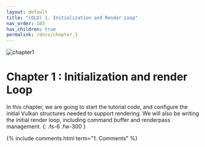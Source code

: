 ```yaml
---
layout: default
title: "(OLD) 1. Initialization and Render Loop"
nav_order: 103
has_children: true
permalink: /docs/chapter_1
---
```

![chapter1]({{site.baseurl}}/diagrams/chapter1.png)
# Chapter 1 : Initialization and render Loop

In this chapter, we are going to start the tutorial code, and configure the initial Vulkan structures needed to support rendering.
We will also be writing the initial render loop, including command buffer and renderpass management.
{: .fs-6 .fw-300 }


{% include comments.html term="1. Comments" %}
